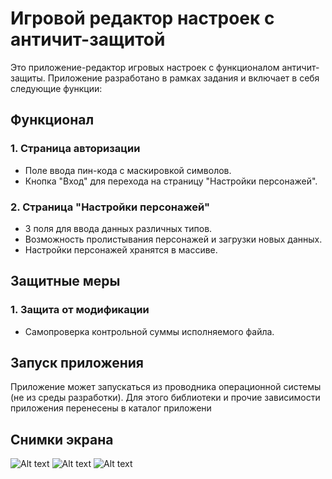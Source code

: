 # Игровой редактор настроек с античит-защитой

Это приложение-редактор игровых настроек с функционалом античит-защиты. Приложение разработано в рамках задания и включает в себя следующие функции:

## Функционал

### 1. Страница авторизации
- Поле ввода пин-кода с маскировкой символов.
- Кнопка "Вход" для перехода на страницу "Настройки персонажей".
  
### 2. Страница "Настройки персонажей"
- 3 поля для ввода данных различных типов.
- Возможность пролистывания персонажей и загрузки новых данных.
- Настройки персонажей хранятся в массиве.

## Защитные меры


### 1. Защита от модификации
- Самопроверка контрольной суммы исполняемого файла.


## Запуск приложения

Приложение может запускаться из проводника операционной 
системы (не из среды разработки). Для этого библиотеки и 
прочие зависимости приложения перенесены в каталог 
приложени

## Снимки экрана
![Alt text](image.png)
![Alt text](image-1.png)
![Alt text](image-2.png)

